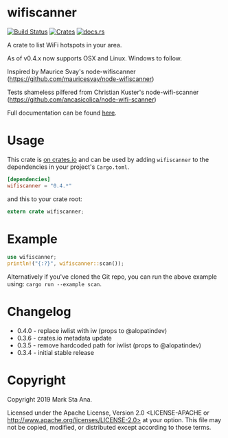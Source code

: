 # wifiscanner

[![Build Status](https://travis-ci.org/booyaa/wifiscanner.svg?branch=master)](https://travis-ci.org/booyaa/wifiscanner)
[![Crates](https://img.shields.io/crates/v/wifiscanner.svg)](https://crates.io/crates/wifiscanner)
[![docs.rs](https://docs.rs/wifiscanner/badge.svg)](https://docs.rs/wifiscanner)

A crate to list WiFi hotspots in your area.

As of v0.4.x now supports OSX and Linux. Windows to
follow.

Inspired by Maurice Svay's node-wifiscanner (https://github.com/mauricesvay/node-wifiscanner)

Tests shameless pilfered from Christian Kuster's node-wifi-scanner (https://github.com/ancasicolica/node-wifi-scanner)

Full documentation can be found [here](https://booyaa.github.io/wifiscanner/wifiscanner/index.html).

# Usage

This crate is [on crates.io](https://crates.io/crates/wifiscanner) and can be
used by adding `wifiscanner` to the dependencies in your project's `Cargo.toml`.

```toml
[dependencies]
wifiscanner = "0.4.*"
```

and this to your crate root:

```rust
extern crate wifiscanner;
```
# Example

```rust
use wifiscanner;
println!("{:?}", wifiscanner::scan());
```

Alternatively if you've cloned the Git repo, you can run the above example
using: `cargo run --example scan`.

# Changelog

- 0.4.0 - replace iwlist with iw (props to @alopatindev)
- 0.3.6 - crates.io metadata update
- 0.3.5 - remove hardcoded path for iwlist (props to @alopatindev)
- 0.3.4 - initial stable release


# Copyright

Copyright 2019 Mark Sta Ana.

Licensed under the Apache License, Version 2.0 <LICENSE-APACHE or
http://www.apache.org/licenses/LICENSE-2.0> at your option. This file may not
be copied, modified, or distributed except according to those terms.
